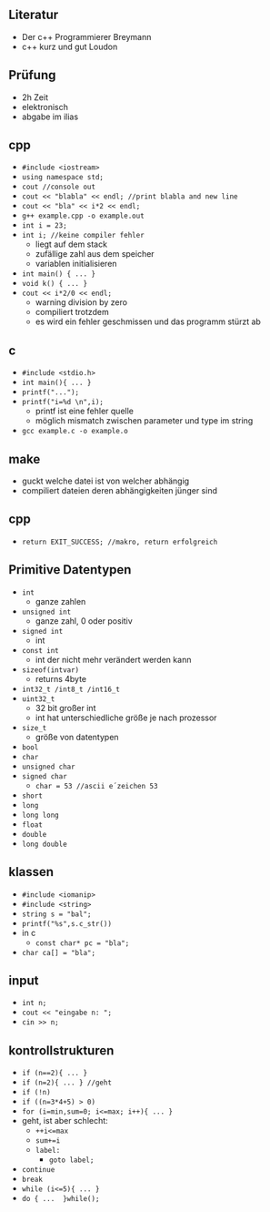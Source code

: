 
## Literatur
- Der c++ Programmierer Breymann
- c++ kurz und gut Loudon

## Prüfung
- 2h Zeit
- elektronisch
- abgabe im ilias

## cpp
- `#include <iostream>`
- `using namespace std;`
- `cout //console out`
- `cout << "blabla" << endl; //print blabla and new line`
- `cout << "bla" << i*2 << endl;`
- `g++ example.cpp -o example.out`
- `int i = 23;`
- `int i; //keine compiler fehler`
	- liegt auf dem stack
	- zufällige zahl aus dem speicher
	- variablen initialisieren
- `int main() { ... }`
- `void k() { ... }`
- `cout << i*2/0 << endl;`
	- warning division by zero
	- compiliert trotzdem
	- es wird ein fehler geschmissen und das programm stürzt ab

## c
- `#include <stdio.h>`
- `int main(){ ... }`
- `printf("...");`
- `printf("i=%d \n",i);`
	- printf ist eine fehler quelle
	- möglich mismatch zwischen parameter und type im string
- `gcc example.c -o example.o`

## make
- guckt welche datei ist von welcher abhängig
- compiliert dateien deren abhängigkeiten jünger sind

## cpp
- `return EXIT_SUCCESS; //makro, return erfolgreich`

## Primitive Datentypen
- `int`
	- ganze zahlen
- `unsigned int`
	- ganze zahl, 0 oder positiv
- `signed int`
	- int
- `const int`
	- int der nicht mehr verändert werden kann
- `sizeof(intvar)`
	- returns 4byte
- `int32_t /int8_t /int16_t`
- `uint32_t`
	- 32 bit großer int
	- int hat unterschiedliche größe je nach prozessor
- `size_t`
	- größe von datentypen
- `bool`
- `char`
- `unsigned char`
- `signed char`
	- `char = 53 //ascii e´zeichen 53`
- `short`
- `long`
- `long long`
- `float`
- `double`
- `long double`

## klassen
- `#include <iomanip>`
- `#include <string>`
- `string s = "bal";`
- `printf("%s",s.c_str())`
- in c
	- `const char* pc = "bla";`
- `char ca[] = "bla";`

## input
- `int n;`
- `cout << "eingabe n: ";`
- `cin >> n;`

## kontrollstrukturen
- `if (n==2){ ... }`
- `if (n=2){ ... } //geht`
- `if (!n)`
- `if ((n=3*4+5) > 0)`
- `for (i=min,sum=0; i<=max; i++){ ... }`
- geht, ist aber schlecht:
	- `++i<=max`
	- `sum+=i`
	- `label:`
		- `goto label;`
- `continue`
- `break`
- `while (i<=5){ ... }`
- `do { ...  }while();`

